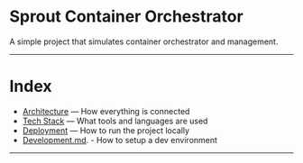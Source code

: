 # Sprout Container Orchestrator

A simple project that simulates container orchestrator and management.

---

# Index

- [ Architecture](./Architecture.md) — How everything is connected
- [ Tech Stack](./TechStack.md) — What tools and languages are used
- [ Deployment](./Deployment.md) — How to run the project locally
- [Development.md](./Development.md). - How to setup a dev environment

---
